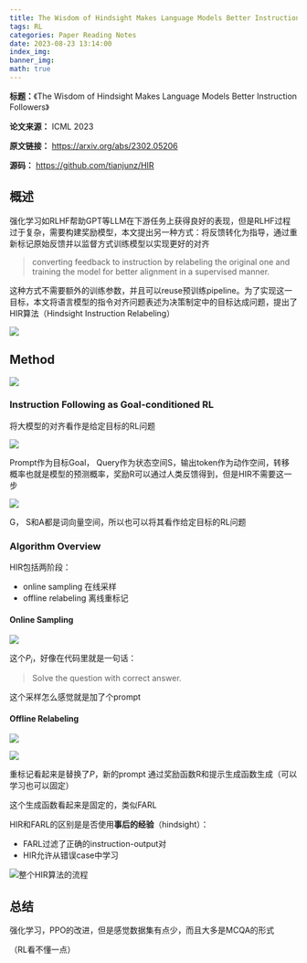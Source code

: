 ```yaml
---
title: The Wisdom of Hindsight Makes Language Models Better Instruction Followers
tags: RL
categories: Paper Reading Notes
date: 2023-08-23 13:14:00
index_img: 
banner_img: 
math: true
---
```


**标题：**《The Wisdom of Hindsight Makes Language Models Better Instruction Followers》

**论文来源：** ICML 2023

**原文链接：** https://arxiv.org/abs/2302.05206

**源码：** https://github.com/tianjunz/HIR



## 概述

强化学习如RLHF帮助GPT等LLM在下游任务上获得良好的表现，但是RLHF过程过于复杂，需要构建奖励模型，本文提出另一种方式：将反馈转化为指导，通过重新标记原始反馈并以监督方式训练模型以实现更好的对齐

> converting feedback to instruction by relabeling the original one and training the model for better alignment in a supervised manner. 

这种方式不需要额外的训练参数，并且可以reuse预训练pipeline。为了实现这一目标，本文将语言模型的指令对齐问题表述为决策制定中的目标达成问题，提出了HIR算法（Hindsight Instruction Relabeling）

![](http://longls777.oss-cn-beijing.aliyuncs.com/img/image-20230823114946253.png)



## Method

![](http://longls777.oss-cn-beijing.aliyuncs.com/img/image-20230823115153238.png)

### Instruction Following as Goal-conditioned RL

将大模型的对齐看作是给定目标的RL问题

![](http://longls777.oss-cn-beijing.aliyuncs.com/img/image-20230823120125490.png)

Prompt作为目标Goal， Query作为状态空间S，输出token作为动作空间，转移概率也就是模型的预测概率，奖励R可以通过人类反馈得到，但是HIR不需要这一步

![](http://longls777.oss-cn-beijing.aliyuncs.com/img/image-20230823120142886.png)

G， S和A都是词向量空间，所以也可以将其看作给定目标的RL问题



### Algorithm Overview

HIR包括两阶段：

- online sampling 在线采样
-  offline relabeling 离线重标记



#### Online Sampling

![](http://longls777.oss-cn-beijing.aliyuncs.com/img/image-20230823121229161.png)

这个$P_i$，好像在代码里就是一句话：

> Solve the question with correct answer.

这个采样怎么感觉就是加了个prompt



#### Offline Relabeling

![](http://longls777.oss-cn-beijing.aliyuncs.com/img/image-20230823121440395.png)

![](http://longls777.oss-cn-beijing.aliyuncs.com/img/image-20230823121507921.png)

重标记看起来是替换了$P$，新的prompt 通过奖励函数R和提示生成函数生成（可以学习也可以固定）

这个生成函数看起来是固定的，类似FARL

HIR和FARL的区别是是否使用**事后的经验**（hindsight）：

- FARL过滤了正确的instruction-output对
- HIR允许从错误case中学习

![整个HIR算法的流程](http://longls777.oss-cn-beijing.aliyuncs.com/img/image-20230823122325727.png)



## 总结

强化学习，PPO的改进，但是感觉数据集有点少，而且大多是MCQA的形式

（RL看不懂一点）
